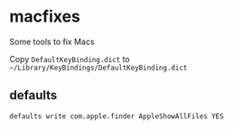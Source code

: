 # macfixes
Some tools to fix Macs

Copy `DefaultKeyBinding.dict` to
`~/Library/KeyBindings/DefaultKeyBinding.dict`

## defaults
```sh
defaults write com.apple.finder AppleShowAllFiles YES
```
